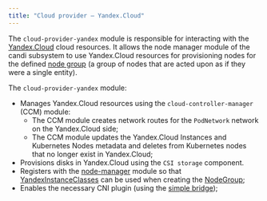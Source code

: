 ```yaml
---
title: "Сloud provider — Yandex.Cloud"
---
```


The `cloud-provider-yandex` module is responsible for interacting with the [Yandex.Cloud](https://cloud.yandex.ru/) cloud resources. It allows the node manager module of the candi subsystem to use Yandex.Cloud resources for provisioning nodes for the defined [node group](/modules/040-node-manager/cr.html#nodegroup) (a group of nodes that are acted upon as if they were a single entity).

The `cloud-provider-yandex` module:
- Manages Yandex.Cloud resources using the `cloud-controller-manager` (CCM) module:
    * The CCM module creates network routes for the `PodNetwork` network on the Yandex.Cloud side;
    * The CCM module updates the Yandex.Cloud Instances and Kubernetes Nodes metadata and deletes from Kubernetes nodes that no longer exist in Yandex.Cloud;
- Provisions disks in Yandex.Cloud using the `CSI storage` component.
- Registers with the [node-manager](/modules/040-node-manager/) module so that [YandexInstanceClasses](cr.html#yandexinstanceclass) can be used when creating the [NodeGroup](/modules/040-node-manager/cr.html#nodegroup);
- Enables the necessary CNI plugin (using the [simple bridge](/modules/035-cni-simple-bridge/));
